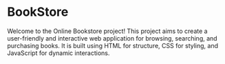 # BookStore
Welcome to the Online Bookstore project! This project aims to create a user-friendly and interactive web application for browsing, searching, and purchasing books. It is built using HTML for structure, CSS for styling, and JavaScript for dynamic interactions. 
